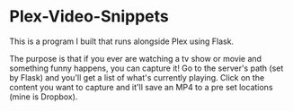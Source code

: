 # Plex-Video-Snippets

This is a program I built that runs alongside Plex using Flask.  

The purpose is that if you ever are watching a tv show or movie and something funny happens, you can capture it!  Go to the server's path (set by Flask) and you'll get a list of what's currently playing.  Click on the content you want to capture and it'll save an MP4 to a pre set locations (mine is Dropbox).  
